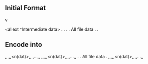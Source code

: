 ## Initial Format

<Party1> v <Party2>
<Court>

<allext ^Intermediate data>
</d>. <dat>
</d>. <dat>
.
. All file data
.
</d>. <dat>

## Encode into

<id>,<Party1>,<Party2>,<Court>,<IntrmdData B64>,<n(dat)>,<dat B64>,<dat B64>,<dat B64>,...,<dat B64>,</nextline>
<id>,<Party1>,<Party2>,<Court>,<IntrmdData B64>,<n(dat)>,<dat B64>,<dat B64>,<dat B64>,...,<dat B64>,</nextline>
.
. All file data
.
<id>,<Party1>,<Party2>,<Court>,<IntrmdData B64>,<n(dat)>,<dat B64>,<dat B64>,<dat B64>,...,<dat B64>,</nextline>